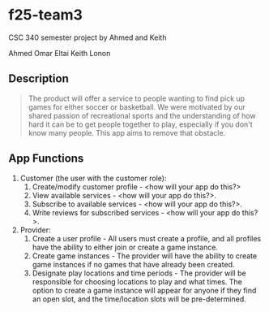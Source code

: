 # f25-team3
CSC 340 semester project by Ahmed and Keith

Ahmed Omar Eltai
Keith Lonon

## Description 
> The product will offer a service to people wanting to find pick up games for either soccer or basketball. We were motivated by our shared passion of recreational sports and the understanding of how hard it can be to get people together to play, especially if you don't know many people. This app aims to remove that obstacle.

## App Functions
1. Customer (the user with the customer role):
    1. Create/modify customer profile - <how will your app do this?>
    2. View available services - <how will your app do this?>.
    3. Subscribe to available services - <how will your app do this?>.
    4. Write reviews for subscribed services - <how will your app do this?>.
2. Provider:
    1. Create a user profile - All users must create a profile, and all profiles have the ability to either join or create a game instance.
    2. Create game instances - The provider will have the ability to create game instances if no games that have already been created.
    3. Designate play locations and time periods - The provider will be responsible for choosing locations to play and what times. The option to create a game instance will appear for anyone if they find an open slot, and the time/location slots will be pre-determined. 
 

